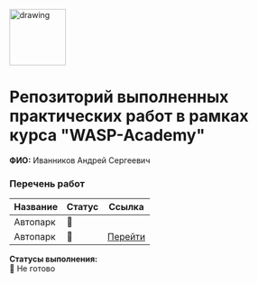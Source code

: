 <a href="https://wasp-academy.com"><img src="https://wasp-academy.com/Resources/wasp-logo.png" alt="drawing" width="100"/></a>
# Репозиторий выполненных практических работ в рамках курса "WASP-Academy"
**ФИО:** Иванников Андрей Сергеевич
 
### Перечень работ

Название          | Статус | Ссылка
------------------|--------|--------
Автопарк          | 🔴    | 
Автопарк          | 🔴    | <a href="https://github.com/vdetstvepil/wasp-homework/tree/master/Autopark">Перейти</a>

**Статусы выполнения:** <br>
🔴 Не готово <br>
